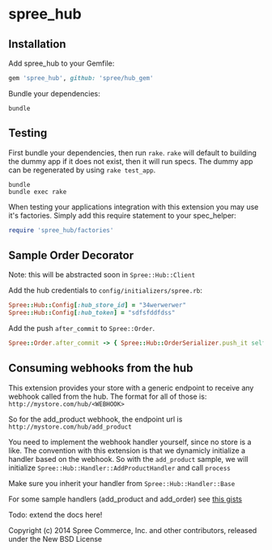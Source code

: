 spree_hub
========


Installation
------------

Add spree_hub to your Gemfile:

```ruby
gem 'spree_hub', github: 'spree/hub_gem'
```

Bundle your dependencies:

```shell
bundle
```

Testing
-------

First bundle your dependencies, then run `rake`. `rake` will default to building the dummy app if it does not exist, then it will run specs. The dummy app can be regenerated by using `rake test_app`.

```shell
bundle
bundle exec rake
```

When testing your applications integration with this extension you may use it's factories.
Simply add this require statement to your spec_helper:

```ruby
require 'spree_hub/factories'
```

Sample Order Decorator
----------------------

Note: this will be abstracted soon in `Spree::Hub::Client`

Add the hub credentials to `config/initializers/spree.rb`:

```ruby
Spree::Hub::Config[:hub_store_id] = "34werwerwer"
Spree::Hub::Config[:hub_token] = "sdfsfddfdss"

```

Add the push `after_commit` to `Spree::Order`.

```ruby
Spree::Order.after_commit -> { Spree::Hub::OrderSerializer.push_it self }
```

Consuming webhooks from the hub
-------------------------------

This extension provides your store with a generic endpoint to receive any webhook called
from the hub. The format for all of those is: `http://mystore.com/hub/<WEBHOOK>`

So for the add_product webhook, the endpoint url is `http://mystore.com/hub/add_product`

You need to implement the webhook handler yourself, since no store is a like.
The convention with this extension is that we dynamicly initialize a handler based on the webhook.
So with the `add_product` sample, we will initialize `Spree::Hub::Handler::AddProductHandler` and call `process`

Make sure you inherit your handler from `Spree::Hub::Handler::Base`

For some sample handlers (add_product and add_order) see [this gists](https://gist.github.com/peterberkenbosch/9930735)

Todo: extend the docs here!

Copyright (c) 2014 Spree Commerce, Inc. and other contributors, released under the New BSD License

